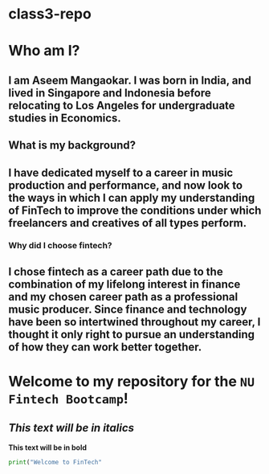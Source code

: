 # class3-repo
 # **Who am I?** 
I am Aseem Mangaokar.
I was born in India, and lived in Singapore and Indonesia before relocating to Los Angeles for undergraduate studies in Economics.
---
## **What is my background?** 
I have dedicated myself to a career in music production and performance, and now look to the ways in which I can apply my understanding of FinTech to improve the conditions under which freelancers and creatives of all types perform.
---
### **Why did I choose fintech?** 
I chose fintech as a career path due to the combination of my lifelong interest in finance and my chosen career path as a professional music producer. Since finance and technology have been so intertwined throughout my career, I thought it only right to pursue an understanding of how they can work better together.
---
# Welcome to my repository for the `NU Fintech Bootcamp`!

*This text will be in italics*
---
**This text will be in bold**

```python
print("Welcome to FinTech"
```
